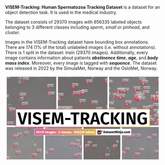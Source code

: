 **VISEM-Tracking: Human Spermatozoa Tracking Dataset** is a dataset for an object detection task. It is used in the medical industry. 

The dataset consists of 29370 images with 656335 labeled objects belonging to 3 different classes including *sperm*, *small or pinhead*, and *cluster*.

Images in the VISEM-Tracking dataset have bounding box annotations. There are 174 (1% of the total) unlabeled images (i.e. without annotations). There is 1 split in the dataset: *train* (29370 images). Additionally, every image contains information about patients ***abstinence time***, ***age***, and ***body mass index***. Moreover, every image is tagged with ***sequence***. The dataset was released in 2022 by the SimulaMet, Norway and the OsloMet, Norway.

<img src="https://github.com/dataset-ninja/visem-tracking/raw/main/visualizations/poster.png">
